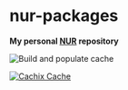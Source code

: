 # nur-packages

**My personal [NUR](https://github.com/nix-community/NUR) repository**

![Build and populate cache](https://github.com/xgroleau/nur-packages/workflows/Build%20and%20populate%20cache/badge.svg)

[![Cachix Cache](https://img.shields.io/badge/cachix-xgroleau--nur-blue.svg)](https://xgroleau-nur.cachix.org)

